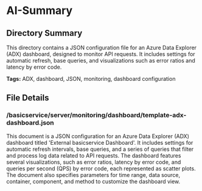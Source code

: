 # AI-Summary
## Directory Summary
This directory contains a JSON configuration file for an Azure Data Explorer (ADX) dashboard, designed to monitor API requests. It includes settings for automatic refresh, base queries, and visualizations such as error ratios and latency by error code.

**Tags:** ADX, dashboard, JSON, monitoring, dashboard configuration

## File Details
    
### /basicservice/server/monitoring/dashboard/template-adx-dashboard.json
This document is a JSON configuration for an Azure Data Explorer (ADX) dashboard titled 'External basicservice Dashboard'. It includes settings for automatic refresh intervals, base queries, and a series of queries that filter and process log data related to API requests. The dashboard features several visualizations, such as error ratios, latency by error code, and queries per second (QPS) by error code, each represented as scatter plots. The document also specifies parameters for time range, data source, container, component, and method to customize the dashboard view.
